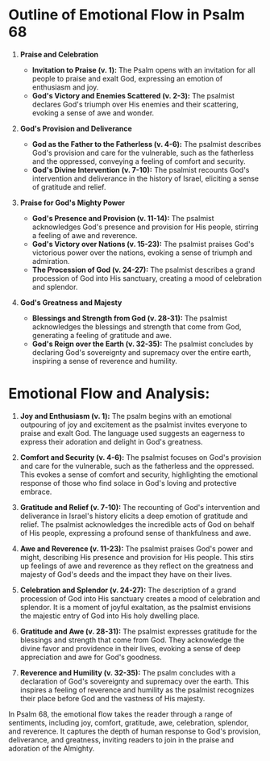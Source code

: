 # Outline of Emotional Flow in Psalm 68

1. **Praise and Celebration** 
    - **Invitation to Praise (v. 1):** The Psalm opens with an invitation for all people to praise and exalt God, expressing an emotion of enthusiasm and joy.
    - **God's Victory and Enemies Scattered (v. 2-3):** The psalmist declares God's triumph over His enemies and their scattering, evoking a sense of awe and wonder.

2. **God's Provision and Deliverance**
    - **God as the Father to the Fatherless (v. 4-6):** The psalmist describes God's provision and care for the vulnerable, such as the fatherless and the oppressed, conveying a feeling of comfort and security.
    - **God's Divine Intervention (v. 7-10):** The psalmist recounts God's intervention and deliverance in the history of Israel, eliciting a sense of gratitude and relief.

3. **Praise for God's Mighty Power**
    - **God's Presence and Provision (v. 11-14):** The psalmist acknowledges God's presence and provision for His people, stirring a feeling of awe and reverence.
    - **God's Victory over Nations (v. 15-23):** The psalmist praises God's victorious power over the nations, evoking a sense of triumph and admiration.
    - **The Procession of God (v. 24-27):** The psalmist describes a grand procession of God into His sanctuary, creating a mood of celebration and splendor.

4. **God's Greatness and Majesty**
    - **Blessings and Strength from God (v. 28-31):** The psalmist acknowledges the blessings and strength that come from God, generating a feeling of gratitude and awe.
    - **God's Reign over the Earth (v. 32-35):** The psalmist concludes by declaring God's sovereignty and supremacy over the entire earth, inspiring a sense of reverence and humility.

# Emotional Flow and Analysis:

1. **Joy and Enthusiasm (v. 1):** The psalm begins with an emotional outpouring of joy and excitement as the psalmist invites everyone to praise and exalt God. The language used suggests an eagerness to express their adoration and delight in God's greatness.

2. **Comfort and Security (v. 4-6):** The psalmist focuses on God's provision and care for the vulnerable, such as the fatherless and the oppressed. This evokes a sense of comfort and security, highlighting the emotional response of those who find solace in God's loving and protective embrace.

3. **Gratitude and Relief (v. 7-10):** The recounting of God's intervention and deliverance in Israel's history elicits a deep emotion of gratitude and relief. The psalmist acknowledges the incredible acts of God on behalf of His people, expressing a profound sense of thankfulness and awe.

4. **Awe and Reverence (v. 11-23):** The psalmist praises God's power and might, describing His presence and provision for His people. This stirs up feelings of awe and reverence as they reflect on the greatness and majesty of God's deeds and the impact they have on their lives.

5. **Celebration and Splendor (v. 24-27):** The description of a grand procession of God into His sanctuary creates a mood of celebration and splendor. It is a moment of joyful exaltation, as the psalmist envisions the majestic entry of God into His holy dwelling place.

6. **Gratitude and Awe (v. 28-31):** The psalmist expresses gratitude for the blessings and strength that come from God. They acknowledge the divine favor and providence in their lives, evoking a sense of deep appreciation and awe for God's goodness.

7. **Reverence and Humility (v. 32-35):** The psalm concludes with a declaration of God's sovereignty and supremacy over the earth. This inspires a feeling of reverence and humility as the psalmist recognizes their place before God and the vastness of His majesty.

In Psalm 68, the emotional flow takes the reader through a range of sentiments, including joy, comfort, gratitude, awe, celebration, splendor, and reverence. It captures the depth of human response to God's provision, deliverance, and greatness, inviting readers to join in the praise and adoration of the Almighty.